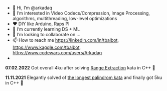 - 👋 Hi, I’m @arkadaq
- 👀 I’m interested in Video Codecs/Compression, Image Processing, algorithms, multithreading, low-level optimizations
- ❤️ DIY like Arduino, Raps PI
- 🌱 I’m currently learning DS + ML
- 💞️ I’m looking to collaborate on ...
- 📫 How to reach me https://linkedin.com/in/tbalbot, https://www.kaggle.com/tbalbot, https://www.codewars.com/users/Arkadaq
- 

<!---
arkadaq/arkadaq is a ✨ special ✨ repository because its `README.md` (this file) appears on your GitHub profile.
You can click the Preview link to take a look at your changes.
--->

**07.02.2022**
Got overall 4ku after solving [Range Extraction](https://www.codewars.com/kata/51ba717bb08c1cd60f00002f) kata in C++ 👘

**11.11.2021**
Elegantly solved of [the longest palindrom kata](https://www.codewars.com/kata/reviews/5e58481e6d37440001a58741/groups/618d38b97b0c4d00011f87cb)
and finally got 5ku in С++ 👘
